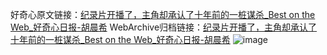 好奇心原文链接：[纪录片开播了，主角却承认了十年前的一桩谋杀_Best on the Web_好奇心日报-胡晨希](https://www.qdaily.com/articles/7505.html)
WebArchive归档链接：[纪录片开播了，主角却承认了十年前的一桩谋杀_Best on the Web_好奇心日报-胡晨希](http://web.archive.org/web/20190623172416/https://www.qdaily.com/articles/7505.html)
![image](http://ww3.sinaimg.cn/large/007d5XDply1g3wjinngaqj30u030u1gf)